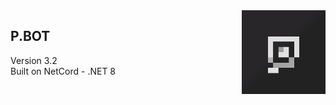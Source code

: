 
<img display="block" src="Bot Icon.png" width="134px" align="right"/>
<span style="white-space: pre-line"><h2>P.BOT</h2><p> Version 3.2
Built on NetCord - .NET 8
</span>